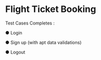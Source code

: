 # Flight Ticket Booking

Test Cases Completes : 

● Login

● Sign up (with apt data validations)

● Logout
